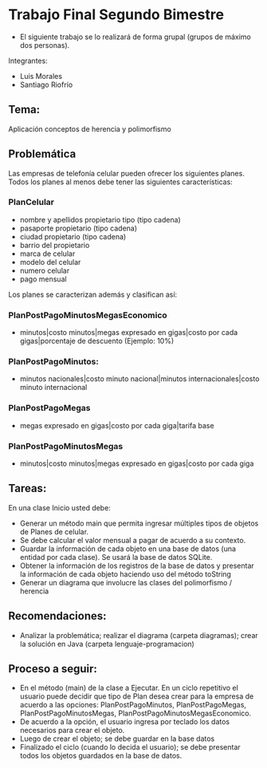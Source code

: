 # Trabajo Final Segundo Bimestre

* El siguiente trabajo se lo realizará de forma grupal (grupos de máximo dos personas).

Integrantes:
- Luis Morales
- Santiago Riofrío

## Tema:

Aplicación conceptos de herencia y polimorfismo

## Problemática

Las empresas de telefonía celular pueden ofrecer los siguientes planes. Todos los planes al menos debe tener las siguientes características:

### PlanCelular
- nombre y apellidos propietario tipo (tipo cadena)
- pasaporte propietario (tipo cadena)
- ciudad propietario (tipo cadena)
- barrio del propietario
- marca de celular
- modelo del celular
- numero celular
- pago mensual

Los planes se caracterizan además y clasifican así:

### PlanPostPagoMinutosMegasEconomico
- minutos|costo minutos|megas expresado en gigas|costo por cada gigas|porcentaje de descuento (Ejemplo: 10%)

### PlanPostPagoMinutos:
- minutos nacionales|costo minuto nacional|minutos internacionales|costo minuto internacional

### PlanPostPagoMegas
- megas expresado en gigas|costo por cada giga|tarifa base

### PlanPostPagoMinutosMegas
- minutos|costo minutos|megas expresado en gigas|costo por cada giga



## Tareas:

En una clase Inicio usted debe:

- Generar un método main que permita ingresar múltiples tipos de objetos de Planes de celular.
- Se debe calcular el valor mensual a pagar de acuerdo a su contexto.
- Guardar la información de cada objeto en una base de datos (una entidad por cada clase). Se usará la base de datos SQLite.
- Obtener la información de los registros de la base de datos y presentar la información de cada objeto haciendo uso del método toString
- Generar un diagrama que involucre las clases del polimorfismo / herencia

## Recomendaciones:

- Analizar la problemática; realizar el diagrama (carpeta diagramas); crear la solución en Java (carpeta lenguaje-programacion)

## Proceso a seguir:

- En el método (main) de la clase a Ejecutar. En un ciclo repetitivo el usuario puede decidir que tipo de Plan desea crear para la empresa de acuerdo a las opciones: PlanPostPagoMinutos, PlanPostPagoMegas, PlanPostPagoMinutosMegas, PlanPostPagoMinutosMegasEconomico.
- De acuerdo a la opción, el usuario ingresa por teclado los datos necesarios para crear el objeto.
- Luego de crear el objeto; se debe guardar en la base datos
- Finalizado el ciclo (cuando lo decida el usuario); se debe presentar todos los objetos guardados en la base de datos.
